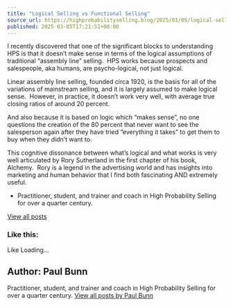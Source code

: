 ```yaml
---
title: "Logical Selling vs Functional Selling"
source_url: https://highprobabilityselling.blog/2025/03/05/logical-selling-vs-functional-selling
published: 2025-03-05T17:21:51+00:00
---
```

I recently discovered that one of the significant blocks to understanding HPS is that it doesn’t make sense in terms of the logical assumptions of traditional “assembly line” selling.  HPS works because prospects and salespeople, aka humans, are psycho\-logical, not just logical.  


Linear assembly line selling, founded circa 1920, is the basis for all of the variations of mainstream selling, and it is largely assumed to make logical sense.  However, in practice, it doesn’t work very well, with average true closing ratios of around 20 percent.  


And also because it is based on logic which “makes sense”, no one questions the creation of the 80 percent that never want to see the salesperson again after they have tried “everything it takes” to get them to buy when they didn’t want to. 


This cognitive dissonance between what’s logical and what works is very well articulated by Rory Sutherland in the first chapter of his book, Alchemy.  Rory is a legend in the advertising world and has insights into marketing and human behavior that I find both fascinating AND extremely useful.






* Practitioner, student, and trainer and coach in High Probability Selling for over a quarter century. 



[View all posts](https://highprobabilityselling.blog/author/paulbunnhps/ "View all posts")






### Like this:

Like Loading...




Author: Paul Bunn
-----------------



 Practitioner, student, and trainer and coach in High Probability Selling for over a quarter century. [View all posts by Paul Bunn](https://highprobabilityselling.blog/author/paulbunnhps/)
